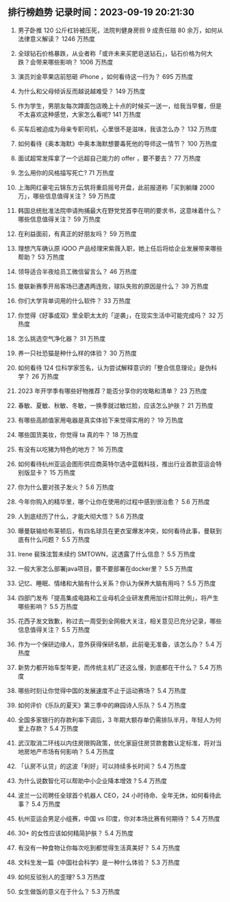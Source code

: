 
## 排行榜趋势 记录时间：2023-09-19 20:21:30
  
  1. 男子卧推 120 公斤杠铃被压死，法院判健身房担 9 成责任赔 80 余万，如何从法律意义解读？ 1246 万热度
    
  2. 全球钻石价格暴跌，从业者称「或许未来买肥皂送钻石」，钻石价格为何大跌？会带来哪些影响？ 1006 万热度
    
  3. 演员刘金苹果店前怒砸 iPhone ，如何看待这一行为？ 695 万热度
    
  4. 为什么和父母倾诉反而越说越难受？ 149 万热度
    
  5. 作为学生，男朋友每次蹲面包店晚上十点的时候买一送一，给我当早餐，但是不太喜欢这种感觉，大家怎么看呢? 141 万热度
    
  6. 买车后被迫成为母亲专职司机，心里很不是滋味，我该怎么办？ 132 万热度
    
  7. 如何看待《奥本海默》中奥本海默想要毒死他的导师这一情节？ 100 万热度
    
  8. 面试超常发挥拿了一个远超自己能力的 offer ，要不要去？ 77 万热度
    
  9. 怎么用你的风格描写死亡? 71 万热度
    
  10. 上海网红豪宅云锦东方云筑将重启摇号开盘，此前报道称「买到躺赚 2000 万」，哪些信息值得关注？ 59 万热度
    
  11. 韩国总统批准法院申请拘捕最大在野党党首李在明的要求书，这意味着什么？哪些信息值得关注？ 59 万热度
    
  12. 在利益面前，有真正的好朋友吗？ 59 万热度
    
  13. 理想汽车确认原 iQOO 产品经理宋紫薇入职，她上任后将给企业发展带来哪些帮助？ 53 万热度
    
  14. 领导适合半夜给员工微信留言么？ 46 万热度
    
  15. 曼联新赛季开局客场已遭遇两连败，球队失败的原因是什么？ 39 万热度
    
  16. 你们大学背单词用的什么软件？ 33 万热度
    
  17. 你觉得《好事成双》里全职太太的「逆袭」，在现实生活中可能完成吗？ 32 万热度
    
  18. 怎么挑选空气净化器？ 31 万热度
    
  19. 养一只社恐猫是种什么样的体验？ 30 万热度
    
  20. 如何看待 124 位科学家签名，认为尝试解释意识的「整合信息理论」是伪科学？ 26 万热度
    
  21. 2023 年开学季有哪些好物推荐？能否分享你的攻略和清单？ 23 万热度
    
  22. 春敏、夏敏、秋敏、冬敏，一换季就过敏烂脸，应该怎么护肤？ 21 万热度
    
  23. 有哪些高颜值家用电器是真实体验下来觉得实用的？ 19 万热度
    
  24. 哪些国货美妆，你觉得 ta 真的牛？ 18 万热度
    
  25. 有没有以吃猪为特色的地方？ 16 万热度
    
  26. 如何看待杭州亚运会图形供应商英特尔选中蓝戟科技，推出行业首款亚运会特别版显卡？ 15 万热度
    
  27. 你为什么要对孩子发火？ 5.6 万热度
    
  28. 今年你购入的精华里，哪个让你在使用的过程中感到很治愈？ 5.6 万热度
    
  29. 人到底经历了什么，才能大彻大悟？ 5.6 万热度
    
  30. 曝曼联输给布莱顿后，有四名球员在更衣室爆发冲突，如何看待此事，曼联到底有什么问题？ 5.5 万热度
    
  31. Irene 裴珠泫暂未续约 SMTOWN，这透露了什么信息？ 5.5 万热度
    
  32. 一般大家怎么部署java项目，要不要部署在docker里？ 5.5 万热度
    
  33. 记忆、睡眠、情绪和大脑有什么关系？你认为保养大脑有用吗？ 5.5 万热度
    
  34. 四部门发布「提高集成电路和工业母机企业研发费用加计扣除比例」，将产生哪些影响？ 5.5 万热度
    
  35. 花西子发文致歉，称过去一周受到全网极大关注，相关意见已充分记录，哪些信息值得关注？ 5.5 万热度
    
  36. 作为一个保研边缘人，意外获得保研名额，此前毫无准备，该怎么办？ 5.4 万热度
    
  37. 新势力都开始车型年更，而传统主机厂还这么慢，到底都在干什么？ 5.4 万热度
    
  38. 哪些时刻让你觉得中国的发展速度不止于运动赛场？ 5.4 万热度
    
  39. 如何评价《乐队的夏天》第三季中的麻园诗人乐队？ 5.4 万热度
    
  40. 全国多家银行的存款利率下调后，3 年期大额存单仍需排队半月，年轻人为何爱上存款？ 5.4 万热度
    
  41. 武汉取消二环线以内住房限购政策，优化家庭住房贷款套数认定标准，将对当地房地产市场有何影响？ 5.4 万热度
    
  42. 「认房不认贷」的这波「利好」可以持续多长时间？ 5.4 万热度
    
  43. 为什么说数智化可以帮助中小企业降本增效 ? 5.4 万热度
    
  44. 波兰一公司聘任全球首个机器人 CEO，24 小时待命、全年无休，如何看待此事？ 5.4 万热度
    
  45. 杭州亚运会男足小组赛，中国 vs 印度，你对本场比赛有何期待？ 5.4 万热度
    
  46. 30+ 的女性应该如何精简护肤？ 5.4 万热度
    
  47. 有没有一种食物让你每次吃到都觉得生活真美好？ 5.4 万热度
    
  48. 文科生发一篇《中国社会科学》是一种什么体验？ 5.3 万热度
    
  49. 如何反驳别人的歪理? 5.3 万热度
    
  50. 女生做饭的意义在于什么？ 5.3 万热度
    